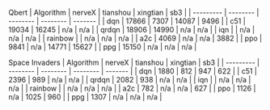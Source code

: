 Qbert
| Algorithm | nerveX   | tianshou | xingtian |   sb3    |
| --------- | -------- | -------- | -------- | -------  |
| dqn       | 17866    | 7307     | 14087    | 9496     |
| c51       | 19034    | 16245    | n/a      | n/a      |
| qrdqn     | 18906    | 14990    | n/a      | n/a      |
| iqn       |          | n/a      | n/a      | n/a      |
| rainbow   |          | n/a      | n/a      | n/a      |
| a2c       | 4069     | n/a      | n/a      | 3882     |
| ppo       | 9841     | n/a      | 14771    | 15627    |
| ppg       | 15150    | n/a      | n/a      | n/a      |

Space Invaders
| Algorithm | nerveX   | tianshou | xingtian |   sb3    |
| --------- | -------- | -------- | -------- | -------  |
| dqn       | 1880     | 812      | 947      | 622      |
| c51       | 2396     | 989      | n/a      | n/a      |
| qrdqn     | 2082     | 938      | n/a      | n/a      |
| iqn       |          | n/a      | n/a      | n/a      |
| rainbow   |          | n/a      | n/a      | n/a      |
| a2c       | 782      | n/a      | n/a      | 627      |
| ppo       | 1126     | n/a      | 1025     | 960      |
| ppg       | 1307     | n/a      | n/a      | n/a      |
